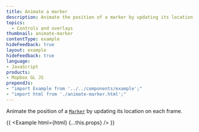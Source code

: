 ```yaml
---
title: Animate a marker
description: Animate the position of a marker by updating its location on each frame.
topics:
  - Controls and overlays
thumbnail: animate-marker
contentType: example
hideFeedback: true
layout: example
hideFeedback: true
language:
- JavaScript
products:
- Mapbox GL JS
prependJs:
- "import Example from '../../components/example';"
- "import html from './animate-marker.html';"
---
```


Animate the position of a [`Marker`](https://maplibre.org/maplibre-gl-js-docs/api/markers/#marker) by updating its location on each frame.

{{ <Example html={html} {...this.props} /> }}
